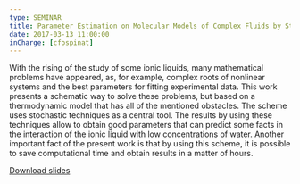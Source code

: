 ```yaml
---
type: SEMINAR
title: Parameter Estimation on Molecular Models of Complex Fluids by Stochastic Optimization Techniques
date: 2017-03-13 11:00:00
inCharge: [cfospinat]
---
```


With the rising of the study of some ionic liquids, many mathematical problems have appeared, as, for example, complex roots of nonlinear systems and the best parameters for fitting experimental data. This work presents a schematic way to solve these problems, but based on a thermodynamic model that has all of the mentioned obstacles. The scheme uses stochastic techniques as a central tool. The results by using these techniques allow to obtain good parameters that can predict some facts in the interaction of the ionic liquid with low concentrations of water. Another important fact of the present work is that by using this scheme, it is possible to save computational time and obtain results in a matter of hours.

[Download slides](seminar1.pdf)
